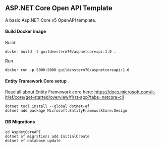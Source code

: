 ## ASP.NET Core Open API Template

A basic Asp.NET Core v5 OpenAPI template.

#### Build Docker image

Build

    docker build -t guildenstern70/aspnetcoreapi:1.0 .

Run

    docker run -p 5000:5000 guildenstern70/aspnetcoreapi:1.0


#### Entity Framework Core setup

Read all about Entity Framework core here:
https://docs.microsoft.com/it-it/ef/core/get-started/overview/first-app?tabs=netcore-cli

    dotnet tool install --global dotnet-ef
    dotnet add package Microsoft.EntityFrameworkCore.Design

#### DB Migrations

    cd AspNetCoreAPI
    dotnet ef migrations add InitialCreate
    dotnet ef database update
    